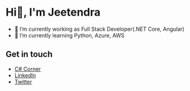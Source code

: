 # Hi👋, I'm Jeetendra
<!--
**JSGund/JSGund** is a ✨ _special_ ✨ repository because its `README.md` (this file) appears on your GitHub profile.

Here are some ideas to get you started:

- 🔭 I’m currently working on ...
- 🌱 I’m currently learning ...
- 👯 I’m looking to collaborate on ...
- 🤔 I’m looking for help with ...
- 💬 Ask me about ...
- 📫 How to reach me: ...
- 😄 Pronouns: ...
- ⚡ Fun fact: ...
-->
- 🔭 I’m currently working as Full Stack Developer(.NET Core, Angular)
- 🌱 I’m currently learning Python, Azure, AWS

## Get in touch
- [C# Corner](https://www.c-sharpcorner.com/members/jeetendra-gund) 
- [LinkedIn](https://www.linkedin.com/in/jeetendra-gund/)
- [Twitter](https://twitter.com/Jeet_csharp)
